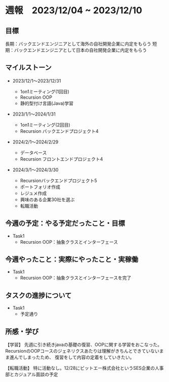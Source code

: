 # 週報　2023/12/04 ~ 2023/12/10

## 目標
長期：バックエンドエンジニアとして海外の自社開発企業に内定をもらう
短期：バックエンドエンジニアとして日本の自社開発企業に内定をもらう

## マイルストーン
- 2023/12/1〜2023/12/31
    - 1on1ミーティング(1回目)
    - Recursion OOP
    - 静的型付け言語(Java)学習

- 2023/1/1〜2024/1/31
    - 1on1ミーティング(2回目)
    - Recursion バックエンドプロジェクト4
        
- 2024/2/1〜2024/2/29
    - データベース
    - Recursion フロントエンドプロジェクト4

- 2024/3/1〜2024/3/30
    - Recursionバックエンドプロジェクト5
    - ポートフォリオ作成
    - レジュメ作成
    - 興味のある企業30社を選ぶ
    - 転職活動

## 今週の予定：やる予定だったこと・目標
- Task1
    - Recursion OOP：抽象クラスとインターフェース

## 今週やったこと：実際にやったこと・実稼働
- Task1
    - Recursion OOP：抽象クラスとインターフェースを完了

## タスクの進捗について
- Task1
    - 予定通り

## 所感・学び

【学習】
先週に引き続きjavaの基礎の復習、OOPに関する学習をおこなった。
RecursionのOOPコースのジェネリクスあたりは理解がきちんとできていないまま進んでしまったため、
復習をして内容の定着をしていきたい。


【転職活動】
特に活動なし。12/28にビットエー株式会社というSES企業の人事部とカジュアル面談の予定